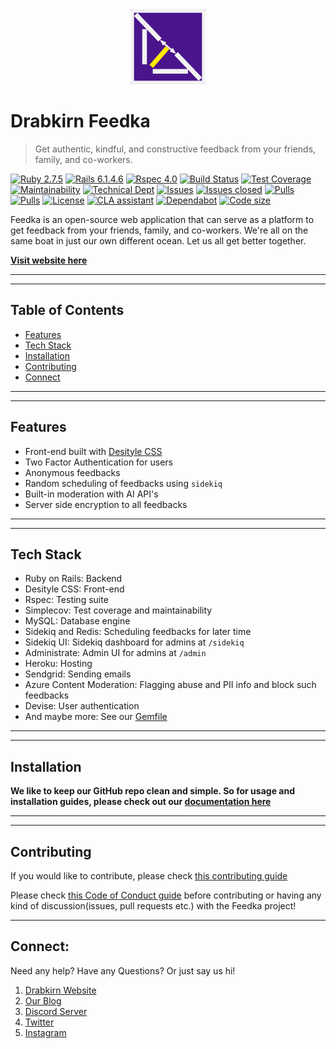 <div align="center">
  <img src="https://github.com/drabkirn/feedka/raw/master/drabkirn-logo-120x120.png"/>
</div>

# Drabkirn Feedka

<!-- DONE: Add statement -->
> Get authentic, kindful, and constructive feedback from your friends, family, and co-workers.

<!-- DONE: Add languages, CI/CD, main frameworks used from shields.io. Example -->
[![Ruby 2.7.5](https://img.shields.io/badge/Ruby-v2.7.5-green.svg)](https://www.ruby-lang.org/en/)
[![Rails 6.1.4.6](https://img.shields.io/badge/Rails-v6.1.4.6-brightgreen.svg)](https://rubyonrails.org/)
[![Rspec 4.0](https://img.shields.io/badge/RSpec-v4.0-red.svg)](http://rspec.info/)
[![Build Status](https://travis-ci.org/drabkirn/feedka.svg?branch=master)](https://travis-ci.org/drabkirn/feedka)
[![Test Coverage](https://api.codeclimate.com/v1/badges/914eb5f6039700faec09/test_coverage)](https://codeclimate.com/github/drabkirn/feedka/test_coverage)
[![Maintainability](https://api.codeclimate.com/v1/badges/914eb5f6039700faec09/maintainability)](https://codeclimate.com/github/drabkirn/feedka/maintainability)
[![Technical Dept](https://img.shields.io/codeclimate/tech-debt/drabkirn/feedka)](https://codeclimate.com/github/drabkirn/feedka/trends/technical_debt)
[![Issues](https://img.shields.io/github/issues/drabkirn/feedka.svg)](https://github.com/drabkirn/feedka/issues)
[![Issues closed](https://img.shields.io/github/issues-closed/drabkirn/feedka.svg)](https://github.com/drabkirn/feedka/issues)
[![Pulls](https://img.shields.io/github/issues-pr/drabkirn/feedka.svg)](https://github.com/drabkirn/feedka/pulls)
[![Pulls](https://img.shields.io/github/issues-pr-closed/drabkirn/feedka.svg)](https://github.com/drabkirn/feedka/pulls)
[![License](https://img.shields.io/github/license/drabkirn/feedka.svg)](https://choosealicense.com/licenses/agpl-3.0/)
[![CLA assistant](https://cla-assistant.io/readme/badge/drabkirn/feedka)](https://cla-assistant.io/drabkirn/feedka)
[![Dependabot](https://badgen.net/dependabot/drabkirn/feedka?icon=dependabot)]()
[![Code size](https://img.shields.io/github/languages/code-size/drabkirn/feedka)]()

<!-- DONE: Full description -->
Feedka is an open-source web application that can serve as a platform to get feedback from your friends, family, and co-workers. We're all on the same boat in just our own different ocean. Let us all get better together.

<!-- DONE: Add website link here -->
**[Visit website here](https://go.cdadityang.xyz/feedka)**

-----
-----

## Table of Contents
- [Features](#features)
- [Tech Stack](#tech-stack)
- [Installation](#installation)
- [Contributing](#contributing)
- [Connect](#connect)

-----
-----

## Features
- Front-end built with [Desityle CSS](https://go.cdadityang.xyz/style)
- Two Factor Authentication for users
- Anonymous feedbacks
- Random scheduling of feedbacks using `sidekiq`
- Built-in moderation with AI API's
- Server side encryption to all feedbacks

-----
-----

## Tech Stack
- Ruby on Rails: Backend
- Desityle CSS: Front-end
- Rspec: Testing suite
- Simplecov: Test coverage and maintainability
- MySQL: Database engine
- Sidekiq and Redis: Scheduling feedbacks for later time
- Sidekiq UI: Sidekiq dashboard for admins at `/sidekiq`
- Administrate: Admin UI for admins at `/admin`
- Heroku: Hosting
- Sendgrid: Sending emails
- Azure Content Moderation: Flagging abuse and PII info and block such feedbacks
- Devise: User authentication
- And maybe more: See our [Gemfile](https://github.com/drabkirn/feedka/blob/master/Gemfile)

-----
-----

## Installation
<!-- TODO: Change these steps to mirror your repo's installation -->
**We like to keep our GitHub repo clean and simple. So for usage and installation guides, please check out our [documentation here](https://go.cdadityang.xyz/FdocsD)**

-----
-----

## Contributing
<!-- TODO: Change your repo's links for respective guides -->
If you would like to contribute, please check [this contributing guide](https://github.com/drabkirn/feedka/blob/master/CONTRIBUTING.md)

Please check [this Code of Conduct guide](https://github.com/drabkirn/feedka/blob/master/CODE_OF_CONDUCT.md) before contributing or having any kind of discussion(issues, pull requests etc.) with the Feedka project!

-----

## Connect:
Need any help? Have any Questions? Or just say us hi!

1. [Drabkirn Website](https://go.cdadityang.xyz/drab)
2. [Our Blog](https://go.cdadityang.xyz/blog)
3. [Discord Server](https://go.cdadityang.xyz/discord)
4. [Twitter](https://go.cdadityang.xyz/DtwtK)
5. [Instagram](https://go.cdadityang.xyz/DinsK)
